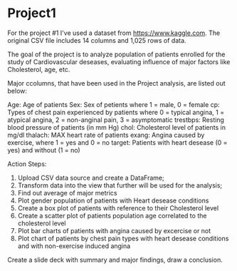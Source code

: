 # Project1

For the project #1 I've used a dataset from https://www.kaggle.com. The original CSV file includes 14 columns and 1,025 rows of data.

The goal of the project is to analyze population of patients enrolled for the study of Cardiovascular deseases, evaluating influence of major factors like Cholesterol, age, etc.

Major ccolumns, that have been used in the Project analysis, are listed out below:

Age: Age of patients
Sex: Sex of petients where 1 = male, 0 = female
cp: Types of chest pain experienced by patients where 0 = typical angina, 1 = atypical angina, 2 = non-anginal pain, 3 = asymptomatic
trestbps: Resting blood pressure of patients (in mm Hg)
chol: Cholesterol level of patients in mg/dl
thalach: MAX heart rate of patients
exang: Angina caused by exercise, where 1 = yes and 0 = no
target: Patients with heart desease (0 = yes) and without (1 = no)

Action Steps:

1. Upload CSV data source and create a DataFrame;
2. Transform data into the view that further will be used for the analysis;
3. Find out average of major metrics 
4. Plot gender population of patients with Heart desease conditions
5. Create a box plot of patients with reference to their Cholesterol level
6. Create a scatter plot of patients population age correlated to the cholesterol level
7. Plot bar charts of patients with angina caused by excercise or not
8. Plot chart of patients by chest pain types with heart desease conditions and with non-exercise induced angina

Create a slide deck with summary and major findings, draw a conclusion.
